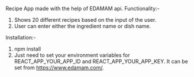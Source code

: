 Recipe App made with the help of EDAMAM api.
Functionality:-
1. Shows 20 different recipes based on the input of the user.
2. User can enter either the ingredient name or dish name.

Installation:-
1. npm install
2. Just need to set your environment variables for REACT_APP_YOUR_APP_ID and REACT_APP_YOUR_APP_KEY. It can be set from https://www.edamam.com/. 
